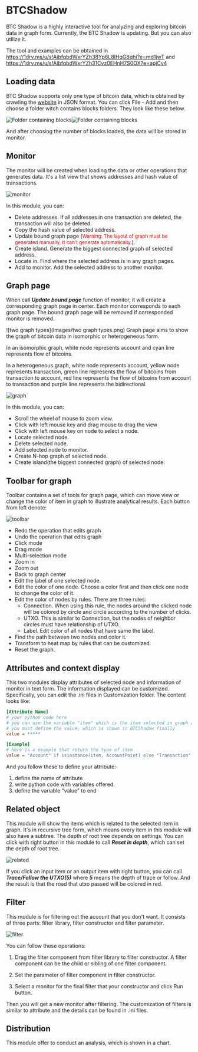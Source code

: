 # BTCShadow
BTC Shadow is a highly interactive tool for analyzing and exploring bitcoin data in graph form. Currently, the BTC Shadow is updating. But you can also utilize it.

The tool and examples can be obtained in <a>https://1drv.ms/u/s!AibfqbdWxrYZh38Yp6L8IHqG8qhi?e=md1jwT  and https://1drv.ms/u/s!AibfqbdWxrYZh31Cvz0EHnH7S0OX?e=apjCv4

## Loading data
BTC Shadow supports only one type of bitcoin data, which is obtained by crawling the [website] in JSON format. You can click File - Add and then choose a folder witch contains blocks folders. They look like these below.

![Folder containing blocks](Images/figure1.png)![Folder containing blocks](Images/figure2.png)

And after choosing the number of blocks loaded, the data will be stored in monitor.


## Monitor
The monitor will be created when loading the data or other operations that generates data. It's a list view that shows addresses and hash value of transactions.

![monitor](Images/monitor.png)

In this module, you can:
+ Delete addresses. If all addresses in one transaction are deleted, the transaction will also be deleted.
+ Copy the hash value of selected address.
+ Update bound graph page (<font color="#dd0000" size=2>Warning: The layout of graph must be generated manually. It can't generate automatically.</font>).
+ Create island. Generate the biggest connected graph of selected address.
+ Locate in. Find where the selected address is in any graph pages.
+ Add to monitor. Add the selected address to another monitor.

## Graph page
When call ___Update bound page___ function of monitor, it will create a corresponding graph page in center. Each monitor corresponds to each graph page. The bound graph page will be removed if corresponded monitor is removed.

![two graph types](Images/two graph types.png)
Graph page aims to show the graph of bitcoin data in isomorphic or heterogeneous form. 

In an isomorphic graph, white node represents account and cyan line represents flow of bitcoins. 

In a heterogeneous graph, white node represents account, yellow node represents transaction, green line represents the flow of bitcoins from transaction to account, red line represents the flow of bitcoins from account to transaction and purple line represents the bidirectional.

![graph](Images/graph.png)

In this module, you can:
+ Scroll the wheel of mouse to zoom view.
+ Click with left mouse key and drag mouse to drag the view
+ Click with left mouse key on node to select a node.
+ Locate selected node.
+ Delete selected node.
+ Add selected node to monitor. 
+ Create N-hop graph of selected node.
+ Create island(the biggest connected graph) of selected node.

## Toolbar for graph
Toolbar contains a set of tools for graph page, which can move view or change the color of item in graph to illustrate analytical results. Each button from left denote:

![toolbar](Images/toolbar.png)

+ Redo the operation that edits graph 
+ Undo the operation that edits graph
+ Click mode
+ Drag mode
+ Multi-selection mode
+ Zoom in
+ Zoom out
+ Back to graph center
+ Edit the label of one selected node.
+ Edit the color of one node. Choose a color first and then click one node to change the color of it.
+ Edit the color of nodes by rules. There are three rules:
    + Connection. When using this rule, the nodes around the clicked node will be colored by circle and circle according to the number of clicks.
    + UTXO. This is similar to Connection, but the nodes of neighbor circles must have relationship of UTXO.
    + Label. Edit color of all nodes that have same the label.
+ Find the path between two nodes and color it.
+ Transform to heat map by rules that can be customized. 
+ Reset the graph.

## Attributes and context display
This two modules display attributes of selected node and information of monitor in text form. The information displayed can be customized. Specifically, you can edit the .ini files in Customization folder. The content looks like:

```ini
[Attribute Name]
# your python code here
# you can use the variable "item" which is the item selected in graph and it's structure is in structure folder
# you must define the value, which is shown in BTCShadow finally
value = *****

[Example]
# here is a example that return the type of item
value = "Account" if isinstance(item, AccountPoint) else "Transaction"
```
And you follow these to define your attribute:
1. define the name of attribute
2. write python code with variables offered.
3. define the variable "value" to end




## Related object
This module will show the items which is related to the selected item in graph. It's in recursive tree form, which means every item in this module will also have a subtree. The depth of root tree depends on settings. You can click with right button in this module to call ___Reset in depth___, which can set the depth of root tree.

![related](Images/related%20object.png)

If you click an input item or an output item with right button, you can call ___Trace/Follow the UTXO(5)___ where ___5___ means the depth of trace or follow. And the result is that the road that utxo passed will be colored in red.

## Filter
This module is for filtering out the account that you don't want. It consists of three parts: filter library, filter constructor and filter parameter.

![filter](Images/filter.png)

You can follow these operations:

1. Drag the filter component from filter library to filter constructor. A filter component can be the child or sibling of one filter component.

2. Set the parameter of filter component in filter constructor.

3. Select a monitor for the final filter that your constructor and click Run button.

Then you will get a new monitor after filtering. The customization of filters is similar to attribute and the details can be found in .ini files.

## Distribution
This module offer to conduct an analysis, which is shown in a chart.


[website]: https://btc.com/api-doc
